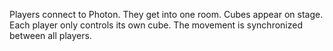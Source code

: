 Players connect to Photon.
They get into one room.
Cubes appear on stage.
Each player only controls its own cube.
The movement is synchronized between all players.
